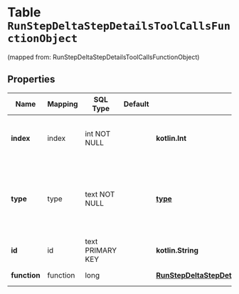 
# Table `RunStepDeltaStepDetailsToolCallsFunctionObject`
(mapped from: RunStepDeltaStepDetailsToolCallsFunctionObject)

## Properties
Name | Mapping | SQL Type | Default | Type | Description | Notes
---- | ------- | -------- | ------- | ---- | ----------- | -----
**index** | index | int NOT NULL |  | **kotlin.Int** | The index of the tool call in the tool calls array. | 
**type** | type | text NOT NULL |  | [**type**](#Type) | The type of tool call. This is always going to be &#x60;function&#x60; for this type of tool call. | 
**id** | id | text PRIMARY KEY |  | **kotlin.String** | The ID of the tool call object. |  [optional]
**function** | function | long |  | [**RunStepDeltaStepDetailsToolCallsFunctionObjectFunction**](RunStepDeltaStepDetailsToolCallsFunctionObjectFunction.md) |  |  [optional] [foreignkey]






